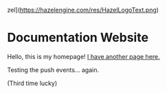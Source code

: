 zel](https://hazelengine.com/res/HazelLogoText.png)

# Documentation Website

Hello, this is my homepage! [I have another page here.](more/AnotherPage.md)

Testing the push events... again.

(Third time lucky)
